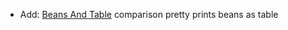 * Add: [Beans And Table](matchers/java-beans-and-records#java-beans-equal-table-data) comparison pretty prints beans as table